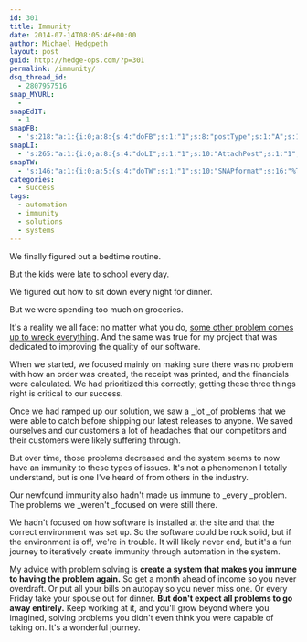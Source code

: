 ```yaml
---
id: 301
title: Immunity
date: 2014-07-14T08:05:46+00:00
author: Michael Hedgpeth
layout: post
guid: http://hedge-ops.com/?p=301
permalink: /immunity/
dsq_thread_id:
  - 2807957516
snap_MYURL:
  - 
snapEdIT:
  - 1
snapFB:
  - 's:218:"a:1:{i:0;a:8:{s:4:"doFB";s:1:"1";s:8:"postType";s:1:"A";s:10:"AttachPost";s:1:"2";s:10:"SNAPformat";s:16:"%TITLE% - %SURL%";s:9:"isAutoImg";s:1:"A";s:8:"imgToUse";s:0:"";s:9:"isAutoURL";s:1:"A";s:8:"urlToUse";s:0:"";}}";'
snapLI:
  - 's:265:"a:1:{i:0;a:8:{s:4:"doLI";s:1:"1";s:10:"AttachPost";s:1:"1";s:10:"SNAPformat";s:41:"New post has been published on %SITENAME%";s:11:"SNAPformatT";s:18:"New Post - %TITLE%";s:9:"isAutoImg";s:1:"A";s:8:"imgToUse";s:0:"";s:9:"isAutoURL";s:1:"A";s:8:"urlToUse";s:0:"";}}";'
snapTW:
  - 's:146:"a:1:{i:0;a:5:{s:4:"doTW";s:1:"1";s:10:"SNAPformat";s:16:"%TITLE% - %SURL%";s:8:"attchImg";s:1:"1";s:9:"isAutoImg";s:1:"A";s:8:"imgToUse";s:0:"";}}";'
categories:
  - success
tags:
  - automation
  - immunity
  - solutions
  - systems
---
```

We finally figured out a bedtime routine.

But the kids were late to school every day.

We figured out how to sit down every night for dinner.

But we were spending too much on groceries.

It's a reality we all face: no matter what you do, [some other problem comes up to wreck everything](http://hedge-ops.com/failure-the-catalyst/ "Failure the Catalyst"). And the same was true for my project that was dedicated to improving the quality of our software.<!--more-->

When we started, we focused mainly on making sure there was no problem with how an order was created, the receipt was printed, and the financials were calculated. We had prioritized this correctly; getting these three things right is critical to our success.

Once we had ramped up our solution, we saw a _lot _of problems that we were able to catch before shipping our latest releases to anyone. We saved ourselves and our customers a lot of headaches that our competitors and their customers were likely suffering through.

But over time, those problems decreased and the system seems to now have an immunity to these types of issues. It's not a phenomenon I totally understand, but is one I've heard of from others in the industry.

Our newfound immunity also hadn't made us immune to _every _problem. The problems we _weren't _focused on were still there.

We hadn't focused on how software is installed at the site and that the correct environment was set up. So the software could be rock solid, but if the environment is off, we're in trouble. It will likely never end, but it's a fun journey to iteratively create immunity through automation in the system.

My advice with problem solving is **create a system that makes you immune to having the problem again.** So get a month ahead of income so you never overdraft. Or put all your bills on autopay so you never miss one. Or every Friday take your spouse out for dinner. **But don't expect all problems to go away entirely.** Keep working at it, and you'll grow beyond where you imagined, solving problems you didn't even think you were capable of taking on. It's a wonderful journey.
